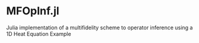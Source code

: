 # MFOpInf.jl

Julia implementation of a multifidelity scheme to operator inference using a 1D Heat Equation Example
